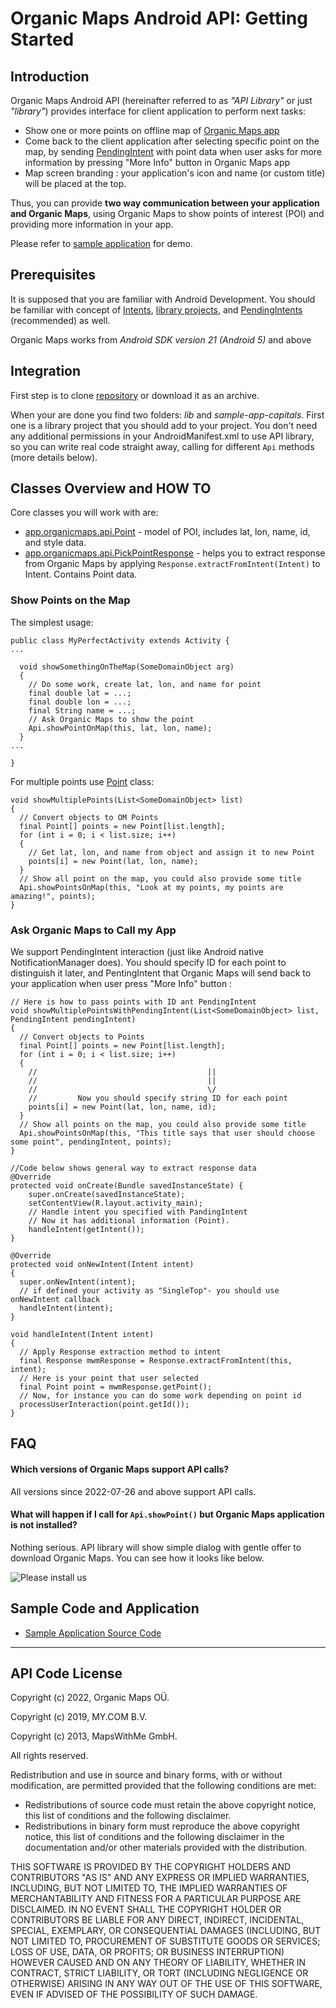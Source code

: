 # Organic Maps Android API: Getting Started

## Introduction

Organic Maps Android API (hereinafter referred to as *"API Library"* or just *"library"*)
provides interface for client application to perform next tasks:

* Show one or more points on offline map of [Organic Maps app][linkOM]
* Come back to the client application after selecting specific point on the map, by sending [PendingIntent][linkPIntent] with point data when user asks for more information by pressing "More Info" button in Organic Maps app
* Map screen branding : your application's icon and name (or custom title) will be placed at the top.

Thus, you can provide **two way communication between your application and Organic Maps**,
using Organic Maps to show points of interest (POI) and providing more information in your app.

Please refer to [sample application][linkSampleSource] for demo.

## Prerequisites

It is supposed that you are familiar with Android Development.
You should be familiar with concept of [Intents][linkIntents], [library projects][linkLibProj], and [PendingIntents][linkPIntent] (recommended) as well.

Organic Maps works from *Android SDK version 21 (Android 5)* and above

## Integration
First step is to clone [repository][linkRepo] or download it as an archive.

When your are done you find two folders: *lib* and *sample-app-capitals*. First one is a library project that you should add to your project.
You don't need any additional permissions in your AndroidManifest.xml to use API library, so you can write real code straight away, calling for different `Api` methods (more details below).

## Classes Overview and HOW TO
Core classes you will work with are:

* [app.organicmaps.api.Point][linkPointClass] - model of POI, includes lat, lon, name, id, and style data.
* [app.organicmaps.api.PickPointResponse][linkRespClass] - helps you to extract response from Organic Maps by applying `Response.extractFromIntent(Intent)` to Intent. Contains Point data.

### Show Points on the Map

The simplest usage:

    public class MyPerfectActivity extends Activity {
    ...

      void showSomethingOnTheMap(SomeDomainObject arg)
      {
        // Do some work, create lat, lon, and name for point
        final double lat = ...;
        final double lon = ...;
        final String name = ...;
        // Ask Organic Maps to show the point
        Api.showPointOnMap(this, lat, lon, name);
      }
    ...

    }

For multiple points use [Point][linkPointClass] class:

    void showMultiplePoints(List<SomeDomainObject> list)
    {
      // Convert objects to OM Points
      final Point[] points = new Point[list.length];
      for (int i = 0; i < list.size; i++)
      {
        // Get lat, lon, and name from object and assign it to new Point
        points[i] = new Point(lat, lon, name);
      }
      // Show all point on the map, you could also provide some title
      Api.showPointsOnMap(this, "Look at my points, my points are amazing!", points);
    }


### Ask Organic Maps to Call my App

We support PendingIntent interaction (just like Android native
NotificationManager does). You should specify ID for each point to
distinguish it later, and PentingIntent that Organic Maps will send back to
your application when user press "More Info" button :

    // Here is how to pass points with ID ant PendingIntent
    void showMultiplePointsWithPendingIntent(List<SomeDomainObject> list, PendingIntent pendingIntent)
    {
      // Convert objects to Points
      final Point[] points = new Point[list.length];
      for (int i = 0; i < list.size; i++)
      {
        //                                      ||
        //                                      ||
        //                                      \/
        //         Now you should specify string ID for each point
        points[i] = new Point(lat, lon, name, id);
      }
      // Show all points on the map, you could also provide some title
      Api.showPointsOnMap(this, "This title says that user should choose some point", pendingIntent, points);
    }

    //Code below shows general way to extract response data
    @Override
    protected void onCreate(Bundle savedInstanceState) {
        super.onCreate(savedInstanceState);
        setContentView(R.layout.activity_main);
        // Handle intent you specified with PandingIntent
        // Now it has additional information (Point).
        handleIntent(getIntent());
    }

    @Override
    protected void onNewIntent(Intent intent)
    {
      super.onNewIntent(intent);
      // if defined your activity as "SingleTop"- you should use onNewIntent callback
      handleIntent(intent);
    }

    void handleIntent(Intent intent)
    {
      // Apply Response extraction method to intent
      final Response mwmResponse = Response.extractFromIntent(this, intent);
      // Here is your point that user selected
      final Point point = mwmResponse.getPoint();
      // Now, for instance you can do some work depending on point id
      processUserInteraction(point.getId());
    }

## FAQ

#### Which versions of Organic Maps support API calls?

All versions since 2022-07-26 and above support API calls.

#### What will happen if I call for `Api.showPoint()` but Organic Maps application is not installed?

Nothing serious. API library will show simple dialog with gentle offer to download Organic Maps. You can see how it looks like below.

![Please install us](site/images/dlg.png)

## Sample Code and Application

* [Sample Application Source Code][linkSampleSource]

-------------------------------------------------------------------------------
## API Code License

Copyright (c) 2022, Organic Maps OÜ.

Copyright (c) 2019, MY.COM B.V.

Copyright (c) 2013, MapsWithMe GmbH.

All rights reserved.

Redistribution and use in source and binary forms, with or without modification, are permitted provided that the following conditions are met:

* Redistributions of source code must retain the above copyright notice, this list of conditions and the following disclaimer.
* Redistributions in binary form must reproduce the above copyright notice, this list of conditions and the following disclaimer in the documentation and/or other materials provided with the distribution.

THIS SOFTWARE IS PROVIDED BY THE COPYRIGHT HOLDERS AND CONTRIBUTORS "AS IS" AND ANY EXPRESS OR IMPLIED WARRANTIES, INCLUDING, BUT NOT LIMITED TO, THE IMPLIED WARRANTIES OF MERCHANTABILITY AND FITNESS FOR A PARTICULAR PURPOSE ARE DISCLAIMED. IN NO EVENT SHALL THE COPYRIGHT HOLDER OR CONTRIBUTORS BE LIABLE FOR ANY DIRECT, INDIRECT, INCIDENTAL, SPECIAL, EXEMPLARY, OR CONSEQUENTIAL DAMAGES (INCLUDING, BUT NOT LIMITED TO, PROCUREMENT OF SUBSTITUTE GOODS OR SERVICES; LOSS OF USE, DATA, OR PROFITS; OR BUSINESS INTERRUPTION) HOWEVER CAUSED AND ON ANY THEORY OF LIABILITY, WHETHER IN CONTRACT, STRICT LIABILITY, OR TORT (INCLUDING NEGLIGENCE OR OTHERWISE) ARISING IN ANY WAY OUT OF THE USE OF THIS SOFTWARE, EVEN IF ADVISED OF THE POSSIBILITY OF SUCH DAMAGE.

[linkOM]: https://organicmaps.app/ "Organic Maps"
[linkPIntent]: http://developer.android.com/reference/android/app/PendingIntent.html "PendingIntent"
[linkRepo]: https://github.com/organicmaps/api-android "GitHub Repository"
[linkLibProj]: http://developer.android.com/tools/projects/index.html#LibraryProjects "Android Library Project"
[linkIntents]: http://developer.android.com/guide/components/intents-filters.html "Intents and Intent Filters"
[linkApiClass]: lib/src/app/organicmaps/api/Api.java "Api.java"
[linkPointClass]: lib/src/app/organicmaps/api/Point.java "Point.java"
[linkRespClass]: lib/src/app/organicmaps/api/PickPointResponse.java  "PickPointResponse.java"
[linkSampleSource]: https://github.com/organicmaps/api-android/tree/master/sample-app-capitals "Api Source Code"
